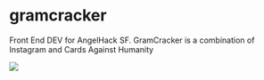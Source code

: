 gramcracker
===========

Front End DEV for AngelHack SF. GramCracker is a combination of Instagram and Cards Against Humanity


<a href="http://fr.tinypic.com?ref=2gwxtmr" target="_blank"><img src="http://i62.tinypic.com/2gwxtmr.png" border="0" ></a>
